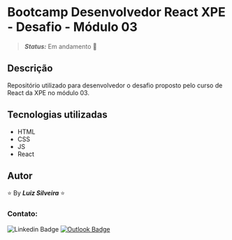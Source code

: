 # Bootcamp Desenvolvedor React XPE - Desafio - Módulo 03

<!-- > **_Status:_** Finalizado :heavy_check_mark: -->

> **_Status:_** Em andamento :construction:

## Descrição

Repositório utilizado para desenvolvedor o desafio proposto pelo curso de React da XPE no módulo 03.

## Tecnologias utilizadas

- HTML
- CSS
- JS
- React

## Autor

:star: By **_Luiz Silveira_** :star:

### Contato:

![Linkedin Badge](https://img.shields.io/badge/-Luiz-blue?style=flat-square&logo=Linkedin&logoColor=white&link=https://www.linkedin.com/in/luiz-silveira-front-end/) [![Outlook Badge](https://img.shields.io/badge/-l.filiphis@hotmail.com-blue?style=flat-square&logo=microsoft-outlook&logoColor=white&link=mailto:l.filiphis@hotmail.com)](mailto:l.filiphis@hotmail)
